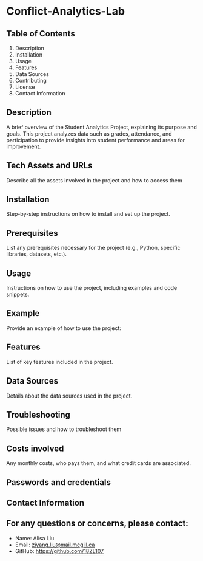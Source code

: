# Conflict-Analytics-Lab

## Table of Contents
1. Description
2. Installation
3. Usage
4. Features
5. Data Sources
6. Contributing
7. License
8. Contact Information
   
## Description
A brief overview of the Student Analytics Project, explaining its purpose and goals. This project analyzes data such as grades, attendance, and participation to provide insights into student performance and areas for improvement.

## Tech Assets and URLs
Describe all the assets involved in the project and how to access them

## Installation
Step-by-step instructions on how to install and set up the project.

## Prerequisites
List any prerequisites necessary for the project (e.g., Python, specific libraries, datasets, etc.).

## Usage
Instructions on how to use the project, including examples and code snippets.

## Example
Provide an example of how to use the project:

## Features
List of key features included in the project.

## Data Sources
Details about the data sources used in the project.

## Troubleshooting
Possible issues and how to troubleshoot them

## Costs involved
Any monthly costs, who pays them, and what credit cards are associated.

## Passwords and credentials

## Contact Information

## For any questions or concerns, please contact:
- Name: Alisa Liu
- Email: ziyang.liu@mail.mcgill.ca
- GitHub: https://github.com/18ZL107


